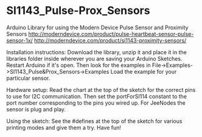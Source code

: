 SI1143_Pulse-Prox_Sensors
=========================

Arduino Library for using the Modern Device Pulse Sensor and Proximity Sensors
http://moderndevice.com/product/pulse-heartbeat-sensor-pulse-sensor-1x/
http://moderndevice.com/product/si1143-proximity-sensors/

Installation instructions:
Download the library, unzip it and place it in the libraries folder 
inside wherever you are saving your Arduino Sketches. 
Restart Arduino if it's open.
Then look for the examples in File->Examples->SI1143_Pulse&Prox_Sensors->Examples
Load the example for your particular sensor.

Hardware setup:
Read the chart at the top of the sketch for the correct pins to use for I2C communication.
Then set the portForSI114 constant to the port number corresponding to the pins you
wired up.
For JeeNodes the sensor is plug and play.

Using the sketch:
See the #defines at the top of the sketch for various printing modes and give them a try.
Have fun!

